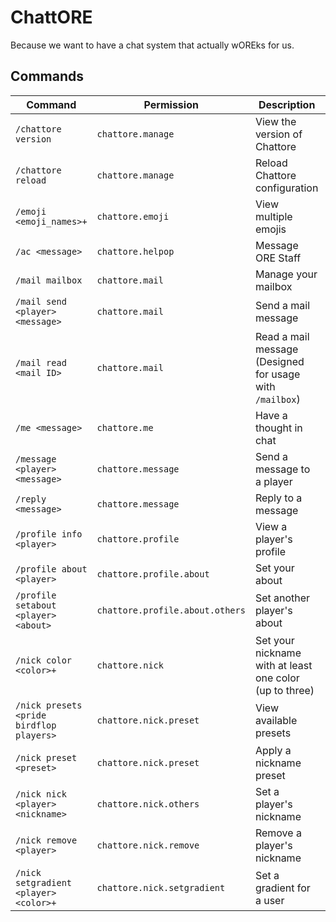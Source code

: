 # ChattORE

Because we want to have a chat system that actually wOREks for us.

## Commands

| Command                                  | Permission                      | Description                                              | Aliases                                            |
|------------------------------------------|---------------------------------|----------------------------------------------------------|----------------------------------------------------|
| `/chattore version`                      | `chattore.manage`               | View the version of Chattore                             | No aliases                                         |
| `/chattore reload`                       | `chattore.manage`               | Reload Chattore configuration                            | No aliases                                         |
| `/emoji <emoji_names>+`                  | `chattore.emoji`                | View multiple emojis                                     | No aliases                                         |
| `/ac <message>`                          | `chattore.helpop`               | Message ORE Staff                                        | No aliases                                         |
| `/mail mailbox`                          | `chattore.mail`                 | Manage your mailbox                                      | `/mailbox\|/mail`                                  |
| `/mail send <player> <message>`          | `chattore.mail`                 | Send a mail message                                      | No aliases                                         |
| `/mail read <mail ID>`                   | `chattore.mail`                 | Read a mail message (Designed for usage with `/mailbox`) | No aliases                                         |
| `/me <message>`                          | `chattore.me`                   | Have a thought in chat                                   | No aliases                                         |
| `/message <player> <message>`            | `chattore.message`              | Send a message to a player                               | `/m\|/pm\|/msg\|/vmsg\|/vmessage\|/whisper\|/tell` |
| `/reply <message>`                       | `chattore.message`              | Reply to a message                                       | `/playerprofile`                                   |
| `/profile info <player>`                 | `chattore.profile`              | View a player's profile                                  | `/playerprofile`                                   |
| `/profile about <player>`                | `chattore.profile.about`        | Set your about                                           | `/playerprofile`                                   |
| `/profile setabout <player> <about>`     | `chattore.profile.about.others` | Set another player's about                               | `/playerprofile`                                   |
| `/nick color <color>+`                   | `chattore.nick`                 | Set your nickname with at least one color (up to three)  | No aliases                                         |
| `/nick presets <pride birdflop players>` | `chattore.nick.preset`          | View available presets                                   | No aliases                                         |
| `/nick preset <preset>`                  | `chattore.nick.preset`          | Apply a nickname preset                                  | No aliases                                         |
| `/nick nick <player> <nickname>`         | `chattore.nick.others`          | Set a player's nickname                                  | No aliases                                         |
| `/nick remove <player>`                  | `chattore.nick.remove`          | Remove a player's nickname                               | No aliases                                         |
| `/nick setgradient <player> <color>+`    | `chattore.nick.setgradient`     | Set a gradient for a user                                | No aliases                                         |
